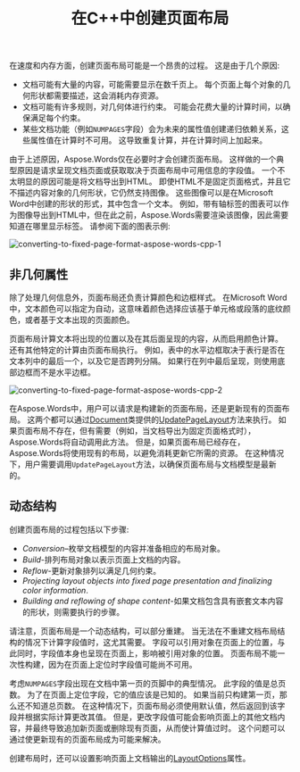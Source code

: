 ﻿---
title: 在C++中创建页面布局
second_title: Aspose.Words对于C++
articleTitle: 创建页面布局
linktitle: 创建页面布局
description: "创建页面布局可能是一个昂贵的过程。 Aspose.Words仅在必要时才会创建页面布局：呈现文档页面、获取字段值、将文档导出到HTML等。"
type: docs
weight: 10
url: /zh/cpp/creating-a-page-layout/
---

在速度和内存方面，创建页面布局可能是一个昂贵的过程。 这是由于几个原因:

- 文档可能有大量的内容，可能需要显示在数千页上。 每个页面上每个对象的几何形状都需要描述，这会消耗内存资源。
- 文档可能有许多规则，对几何体进行约束。 可能会花费大量的计算时间，以确保满足每个约束。
- 某些文档功能（例如`NUMPAGES`字段）会为未来的属性值创建递归依赖关系，这些属性值在计算时不可用。 这导致重复计算，并在计算时间上加起来。

由于上述原因，Aspose.Words仅在必要时才会创建页面布局。 这样做的一个典型原因是请求呈现文档页面或获取取决于页面布局中可用信息的字段值。 一个不太明显的原因可能是将文档导出到HTML。 即使HTML不是固定页面格式，并且它不描述内容对象的几何形状，它仍然支持图像。 这些图像可以是在Microsoft Word中创建的形状的形式，其中包含一个文本。 例如，带有轴标签的图表可以作为图像导出到HTML中，但在此之前，Aspose.Words需要渲染该图像，因此需要知道在哪里显示标签。 请参阅下面的图表示例:

![converting-to-fixed-page-format-aspose-words-cpp-1](converting-to-fixed-page-format-1.png)

## 非几何属性

除了处理几何信息外，页面布局还负责计算颜色和边框样式。 在Microsoft Word中，文本颜色可以指定为自动，这意味着颜色选择应该基于单元格或段落的底纹颜色，或者基于文本出现的页面颜色。

页面布局计算文本将出现的位置以及在其后面呈现的内容，从而启用颜色计算。 还有其他特定的计算由页面布局执行。 例如，表中的水平边框取决于表行是否在文本列中的最后一个，以及它是否跨列分隔。 如果行在列中最后呈现，则使用底部边框而不是水平边框。

![converting-to-fixed-page-format-aspose-words-cpp-2](converting-to-fixed-page-format-2.png)

在Aspose.Words中，用户可以请求是构建新的页面布局，还是更新现有的页面布局。 这两个都可以通过[Document](https://reference.aspose.com/words/cpp/aspose.words/document/)类提供的[UpdatePageLayout](https://reference.aspose.com/words/cpp/aspose.words/document/updatepagelayout/)方法来执行。 如果页面布局不存在，但有需要（例如，当文档导出为固定页面格式时），Aspose.Words将自动调用此方法。 但是，如果页面布局已经存在，Aspose.Words将使用现有的布局，以避免消耗更新它所需的资源。 在这种情况下，用户需要调用`UpdatePageLayout`方法，以确保页面布局与文档模型是最新的。

## 动态结构

创建页面布局的过程包括以下步骤:

- *Conversion*–枚举文档模型的内容并准备相应的布局对象。
- *Build*-排列布局对象以表示页面上文档的内容。
- *Reflow*-更新对象排列以满足几何约束。
- *Projecting layout objects into fixed page presentation and finalizing color information*.
- *Building and reflowing of shape content*-如果文档包含具有嵌套文本内容的形状，则需要执行的步骤。

请注意，页面布局是一个动态结构，可以部分重建。 当无法在不重建文档布局结构的情况下计算字段值时，这尤其需要。 字段可以引用对象在页面上的位置，与此同时，字段值本身也呈现在页面上，影响被引用对象的位置。 页面布局不能一次性构建，因为在页面上定位时字段值可能尚不可用。

考虑`NUMPAGES`字段出现在文档中第一页的页脚中的典型情况。 此字段的值是总页数。 为了在页面上定位字段，它的值应该是已知的。 如果当前只构建第一页，那么还不知道总页数。 在这种情况下，页面布局必须使用默认值，然后返回到该字段并根据实际计算更改其值。 但是，更改字段值可能会影响页面上的其他文档内容，并最终导致追加新页面或删除现有页面，从而使计算值过时。 这个问题可以通过使更新现有的页面布局成为可能来解决。

创建布局时，还可以设置影响页面上文档输出的[LayoutOptions](https://reference.aspose.com/words/cpp/aspose.words.layout/layoutoptions/)属性。